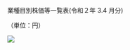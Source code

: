 業種目別株価等一覧表(令和２年 $3.4$ 月分)

（単位：円）

![](https://www.nta.go.jp/tmp/044b9fcf-0aba-46f3-9a34-ee7c8d555b04/images/210e099f9e6ec28689500a806182cb7fd3f741aace926f79cbae81787a8a5745.jpg)
